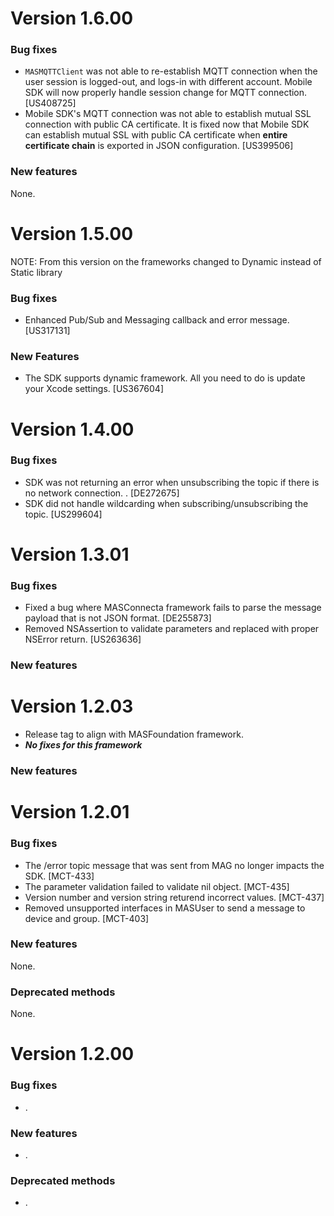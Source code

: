# Version 1.6.00

### Bug fixes
- `MASMQTTClient` was not able to re-establish MQTT connection when the user session is logged-out, and logs-in with different account. Mobile SDK will now properly handle session change for MQTT connection. [US408725]
- Mobile SDK's MQTT connection was not able to establish mutual SSL connection with public CA certificate. It is fixed now that Mobile SDK can establish mutual SSL with public CA certificate when **entire certificate chain** is exported in JSON configuration. [US399506]

### New features
None.

# Version 1.5.00

NOTE: From this version on the frameworks changed to Dynamic instead of Static library

### Bug fixes
- Enhanced Pub/Sub and Messaging callback and error message. [US317131]

### New Features
- The SDK supports dynamic framework. All you need to do is update your Xcode settings. [US367604]

# Version 1.4.00

### Bug fixes
- SDK was not returning an error when unsubscribing the topic if there is no network connection. . [DE272675]
- SDK did not handle wildcarding when subscribing/unsubscribing the topic. [US299604]

# Version 1.3.01

### Bug fixes
- Fixed a bug where MASConnecta framework fails to parse the message payload that is not JSON format. [DE255873]
- Removed NSAssertion to validate parameters and replaced with proper NSError return. [US263636]

### New features

# Version 1.2.03

- Release tag to align with MASFoundation framework.
- ***No fixes for this framework***

### New features

# Version 1.2.01

### Bug fixes
 
- The /error topic message that was sent from MAG no longer impacts the SDK. [MCT-433]
- The parameter validation failed to validate nil object. [MCT-435]
- Version number and version string returend incorrect values. [MCT-437]
- Removed unsupported interfaces in MASUser to send a message to device and group. [MCT-403]

### New features

None.

### Deprecated methods

None. 


# Version 1.2.00

### Bug fixes

- .

### New features

- .

### Deprecated methods

- .


 [mag]: https://docops.ca.com/mag
 [mas.ca.com]: http://mas.ca.com/
 [docs]: http://mas.ca.com/docs/
 [blog]: http://mas.ca.com/blog/

 [releases]: ../../releases
 [contributing]: /CONTRIBUTING.md
 [license-link]: /LICENSE

